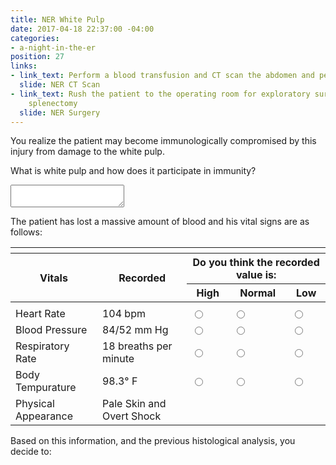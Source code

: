 ```yaml
---
title: NER White Pulp
date: 2017-04-18 22:37:00 -04:00
categories:
- a-night-in-the-er
position: 27
links:
- link_text: Perform a blood transfusion and CT scan the abdomen and pelvis
  slide: NER CT Scan
- link_text: Rush the patient to the operating room for exploratory surgery and possible
    splenectomy
  slide: NER Surgery
---
```


You realize the patient may become immunologically compromised by this injury from damage to the white pulp.

What is white pulp and how does it participate in immunity?

<textarea></textarea>

The patient has lost a massive amount of blood and his vital signs are as follows:

<table id="vitals">
  <thead>
    <tr class='scaffolding'>
      <th></th>
      <th></th>
      <th></th>
      <th></th>
      <th></th>
    </tr>
    <tr>
      <th rowspan="2">Vitals</th>
      <th rowspan="2">Recorded</th>
      <th colspan="3">Do you think the recorded value is:</th>
    </tr>
    <tr>
      <th>High</th>
      <th>Normal</th>
      <th>Low</th>
    </tr>
  </thead>
  <tbody>
    <tr class='scaffolding'>
      <td></td>
      <td></td>
      <td></td>
      <td></td>
      <td></td>
    </tr>
    <tr>
      <td>Heart Rate</td>
      <td>104 bpm</td>
      <td><input type="radio" name="0" value="high"></td>
      <td><input type="radio" name="0" value="normal"></td>
      <td><input type="radio" name="0" value="low"></td>
    </tr>
    <tr>
      <td>Blood Pressure</td>
      <td>84/52 mm Hg</td>
      <td><input type="radio" name="1" value="high"></td>
      <td><input type="radio" name="1" value="normal"></td>
      <td><input type="radio" name="1" value="low"></td>
    </tr>
    <tr>
      <td>Respiratory Rate</td>
      <td>18 breaths per minute</td>
      <td><input type="radio" name="2" value="high"></td>
      <td><input type="radio" name="2" value="normal"></td>
      <td><input type="radio" name="2" value="low"></td>
    </tr>
    <tr>
      <td>Body Tempurature</td>
      <td>98.3&deg; F</td>
      <td><input type="radio" name="3" value="high"></td>
      <td><input type="radio" name="3" value="normal"></td>
      <td><input type="radio" name="3" value="low"></td>
    </tr>
    <tr>
      <td>Physical Appearance</td>
      <td>Pale Skin and Overt Shock</td>
      <td colspan="3"></td>
    </tr>
  </tbody>
</table>

Based on this information, and the previous histological analysis, you decide to: